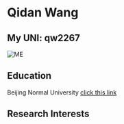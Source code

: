 # Qidan Wang 
## My UNI: qw2267

![ME](https://www.publicdomainpictures.net/pictures/180000/velka/dog-using-laptop-computer.jpg)

## Education

Beijing Normal University
[click this link](http://english.bnu.edu.cn/index.htm)

## Research Interests